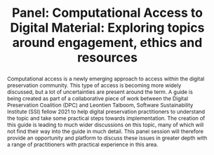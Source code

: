 ---
abstract: Computational access is a newly emerging approach to access within the digital
  preservation community. This type of access is becoming more widely discussed, but
  a lot of uncertainties are present around the term. A guide is being created as
  part of a collaborative piece of work between the Digital Preservation Coalition
  (DPC) and Leontien Talboom, Software Sustainability Institute (SSI) fellow 2021
  to help digital preservation practitioners to understand the topic and take some
  practical steps towards implementation. The creation of this guide is leading to
  much wider discussions on this topic, many of which will not find their way into
  the guide in much detail. This panel session will therefore provide an opportunity
  and platform to discuss these issues in greater depth with a range of practitioners
  with practical experience in this area.
creators:
- Talboom, Leontien
date: null
document_url: https://az659834.vo.msecnd.net/eventsairwesteuprod/production-inconference-public/7129a966814445a085c2b6a58da91ecf
grand_parent: iPRES
institutions:
- University College London & The National Archives Uk
keywords:
- computational access
- computational methods
landing_page_url: null
language: eng
layout: publication
license: CC-BY 4.0 International
notes_url: null
parent: iPRES 2022
publication_type: panel
size: null
slides_url: null
source_name: iPRES
stream_url: null
title: 'Panel: Computational Access to Digital Material: Exploring topics around engagement,
  ethics and resources'
year: 2022
---